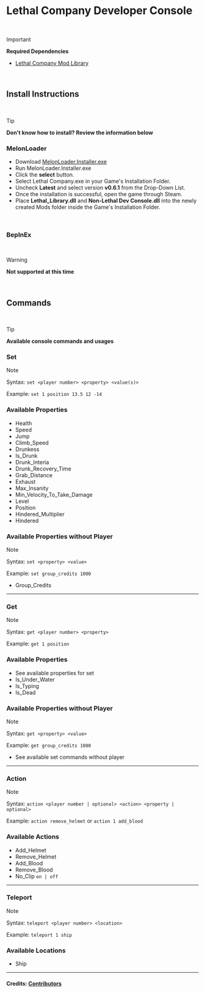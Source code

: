# Lethal Company Developer Console

<br>

> [!IMPORTANT]
> **Required Dependencies**
> 
> - [Lethal Company Mod Library](https://github.com/Lillious/Lethal-Company-Mod-Library)

<br>

## Install Instructions

<br>

> [!TIP]
> **Don't know how to install? Review the information below**

### MelonLoader
- Download [MelonLoader.Installer.exe](https://github.com/LavaGang/MelonLoader/releases/latest)
- Run MelonLoader.Installer.exe
- Click the **select** button.
- Select Lethal Company.exe in your Game's Installation Folder.
- Uncheck **Latest** and select version **v0.6.1** from the Drop-Down List.
- Once the installation is successful, open the game through Steam.
- Place **Lethal_Library.dll** and **Non-Lethal Dev Console.dll** into the newly created Mods folder inside the Game's Installation Folder.

<br>

### BepInEx

<br>

> [!WARNING]
> **Not supported at this time**

<br>

## Commands

<br>

> [!TIP]
> **Available console commands and usages**

### Set
> [!NOTE]
> Syntax: ``set <player number> <property> <value(s)>``
> 
> Example: ``set 1 position 13.5 12 -14``

### Available Properties
- Health
- Speed
- Jump
- Climb_Speed
- Drunkess
- Is_Drunk
- Drunk_Interia
- Drunk_Recovery_Time
- Grab_Distance
- Exhaust
- Max_Insanity
- Min_Velocity_To_Take_Damage
- Level
- Position
- Hindered_Multiplier
- Hindered

### Available Properties without Player
> [!NOTE]
> Syntax: ``set <property> <value>``
> 
> Example: ``set group_credits 1000``
- Group_Credits

<hr>

### Get
> [!NOTE]
> Syntax: ``get <player number> <property>``
> 
> Example: ``get 1 position``

### Available Properties
- See available properties for set
- Is_Under_Water
- Is_Typing
- Is_Dead

### Available Properties without Player
> [!NOTE]
> Syntax: ``get <property> <value>``
> 
> Example: ``get group_credits 1000``
- See available set commands without player

<hr>

### Action
> [!NOTE]
> Syntax: ``action <player number | optional> <action> <property | optional>``
> 
> Example: ``action remove_helmet`` or ``action 1 add_blood``

### Available Actions
- Add_Helmet
- Remove_Helmet
- Add_Blood
- Remove_Blood
- No_Clip ``on | off``

<hr>

### Teleport
> [!NOTE]
> Syntax: ``teleport <player number> <location>``
> 
> Example: ``teleport 1 ship``

### Available Locations
- Ship

<hr>

#### Credits: [Contributors](https://github.com/Lillious/Lethal-Company-Developer-Console/graphs/contributors)
